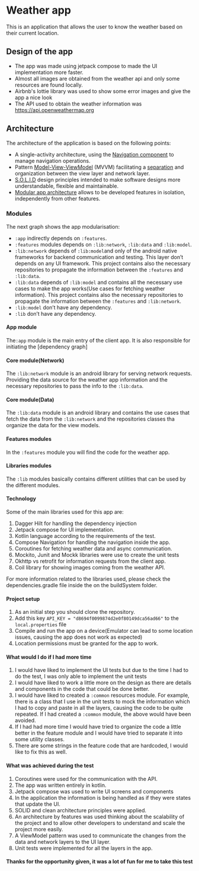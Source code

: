 # Weather app

This is an application that allows the user to know the weather based on their current location.

## Design of the app
- The app was made using jetpack compose to made the UI implementation more faster.
- Almost all images are obtained from the weather api and only some resources are found locally.
- Airbnb's lottie library was used to show some error images and give the app a nice look
- The API used to obtain the weather information was https://api.openweathermap.org

## Architecture

The architecture of the application is based on the following points:

- A single-activity architecture, using the [Navigation component](https://developer.android.com/guide/navigation/navigation-getting-started) to manage navigation operations.
- Pattern [Model-View-ViewModel](https://en.wikipedia.org/wiki/Model%E2%80%93view%E2%80%93viewmodel) (MVVM) facilitating a [separation](https://en.wikipedia.org/wiki/Separation_of_concerns) and organization between the view layer and network layer.
- [S.O.L.I.D](https://en.wikipedia.org/wiki/SOLID) design principles intended to make software designs more understandable, flexible and maintainable.
- [Modular app architecture](https://proandroiddev.com/build-a-modular-android-app-architecture-25342d99de82) allows to be developed features in isolation, independently from other features.

### Modules

The next graph shows the app modularisation:
- `:app` indirectly depends on `:features`.
- `:features` modules depends on `:lib:network`, `:lib:data` and `:lib:model`.
- `:lib:network` depends of `:lib:model`and only of the android native frameworks for backend communication and testing. This layer don’t depends on any UI framework. This project contains also the necessary repositories to propagate the information between the `:features` and `:lib:data`.
- `:lib:data` depends of `:lib:model` and contains all the necessary use cases to make the app works(Use cases for fetching weather information). This project contains also the necessary repositories to propagate the information between the `:features` and `:lib:network`.
- `:lib:model` don’t have any dependency.
- `:lib` don’t have any dependency.

#### App module

The`:app` module is the main entry of the client app.  It is also responsible for initiating the [dependency graph]

#### Core module(Network)

The `:lib:network` module is an android library  for serving network requests. Providing the data source for the weather app information and the necessary repositories to pass the info to the `:lib:data`.

#### Core module(Data)

The `:lib:data` module is an android library  and contains the use cases that fetch the data from the `:lib:network` and the repositories classes tha organize the data for the view models.

#### Features modules

In the `:features` module you will find the code for the weather app.

#### Libraries modules

The `:lib` modules basically contains different utilities that can be used by the different modules.

#### Technology

Some of the main libraries used for this app are:

1. Dagger Hilt for handling the dependency injection
2. Jetpack compose for UI implementation.
3. Kotlin language according to the requirements of the test.
4. Compose Navigation for handling the navigation inside the app.
5. Coroutines for fetching weather data and async communication.
6. Mockito, Junit and Mockk libraries were use to create the unit tests
7. Okhttp vs retrofit for information requests from the client app.
8. Coil library for showing images coming from the weather API.

For more information related to the libraries used, please check the dependencies.gradle file inside the on the buildSystem folder.

#### Project setup

1. As an initial step you should clone the repository.
2. Add this key `API_KEY = "d8694f0099874d2e0f80149dca56ad66"`  to the `local.properties` file
3. Compile and run the app on a device(Emulator can lead to some location issues, causing the app does not work as expected)
4. Location permissions must be granted for the app to work.


#### What would I do if I had more time

1. I would have liked to implement the UI tests but due to the time I had to do the test, I was only able to implement the unit tests
2. I would have liked to work a little more on the design as there are details and components in the code that could be done better.
3. I would have liked to created a `:common` resources module. For example, there is a class that I use in the unit tests to mock the information which I had to copy and paste in all the layers, causing the code to be quite repeated. If I had created a `:common` module, the above would have been avoided.
4. If I had had more time I would have tried to organize the code a little better in the feature module and I would have tried to separate it into some utility classes.
5. There are some strings in the feature code that are hardcoded, I would like to fix this as well.

#### What was achieved during the test

1. Coroutines were used for the communication with the API.
2. The app was written entirely in kotlin.
3. Jetpack compose was used to write UI screens and components
4. In the application the information is being handled as if they were states that update the UI.
5. SOLID and clean architecture principles were applied.
6. An architecture by features was used thinking about the scalability of the project and to allow other developers to understand and scale the project more easily.
7. A ViewModel pattern was used to communicate the changes from the data and network layers to the UI layer.
8. Unit tests were implemented for all the layers in the app.

#### Thanks for the opportunity given, it was a lot of fun for me to take this test

